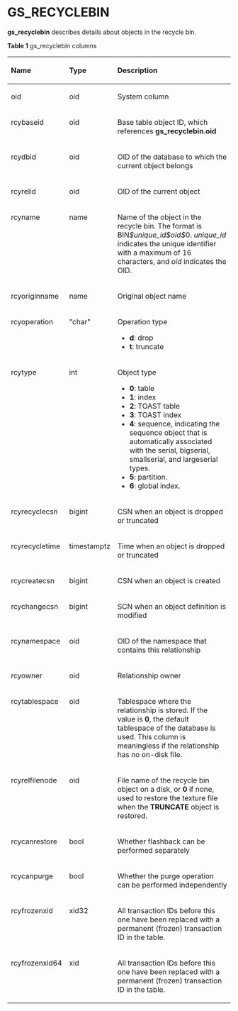 # GS\_RECYCLEBIN<a name="EN-US_TOPIC_0000001151309157"></a>

**gs\_recyclebin**  describes details about objects in the recycle bin.

**Table  1**  gs\_recyclebin columns

<a name="table165293775215"></a>
<table><thead align="left"><tr id="row12247437185219"><th class="cellrowborder" valign="top" width="20.3%" id="mcps1.2.4.1.1"><p id="p12475373526"><a name="p12475373526"></a><a name="p12475373526"></a>Name</p>
</th>
<th class="cellrowborder" valign="top" width="17.8%" id="mcps1.2.4.1.2"><p id="p6247183715525"><a name="p6247183715525"></a><a name="p6247183715525"></a>Type</p>
</th>
<th class="cellrowborder" valign="top" width="61.9%" id="mcps1.2.4.1.3"><p id="p6247113785216"><a name="p6247113785216"></a><a name="p6247113785216"></a>Description</p>
</th>
</tr>
</thead>
<tbody><tr id="row1924713375522"><td class="cellrowborder" valign="top" width="20.3%" headers="mcps1.2.4.1.1 "><p id="p72471237105219"><a name="p72471237105219"></a><a name="p72471237105219"></a>oid</p>
</td>
<td class="cellrowborder" valign="top" width="17.8%" headers="mcps1.2.4.1.2 "><p id="p3247837105214"><a name="p3247837105214"></a><a name="p3247837105214"></a>oid</p>
</td>
<td class="cellrowborder" valign="top" width="61.9%" headers="mcps1.2.4.1.3 "><p id="p11247143711529"><a name="p11247143711529"></a><a name="p11247143711529"></a>System column</p>
</td>
</tr>
<tr id="row172471137155215"><td class="cellrowborder" valign="top" width="20.3%" headers="mcps1.2.4.1.1 "><p id="p9248143785217"><a name="p9248143785217"></a><a name="p9248143785217"></a>rcybaseid</p>
</td>
<td class="cellrowborder" valign="top" width="17.8%" headers="mcps1.2.4.1.2 "><p id="p62481537205220"><a name="p62481537205220"></a><a name="p62481537205220"></a>oid</p>
</td>
<td class="cellrowborder" valign="top" width="61.9%" headers="mcps1.2.4.1.3 "><p id="p8248133710526"><a name="p8248133710526"></a><a name="p8248133710526"></a>Base table object ID, which references <strong id="b822204616559"><a name="b822204616559"></a><a name="b822204616559"></a>gs_recyclebin.oid</strong></p>
</td>
</tr>
<tr id="row20248193725219"><td class="cellrowborder" valign="top" width="20.3%" headers="mcps1.2.4.1.1 "><p id="p32481037145214"><a name="p32481037145214"></a><a name="p32481037145214"></a>rcydbid</p>
</td>
<td class="cellrowborder" valign="top" width="17.8%" headers="mcps1.2.4.1.2 "><p id="p2024810376522"><a name="p2024810376522"></a><a name="p2024810376522"></a>oid</p>
</td>
<td class="cellrowborder" valign="top" width="61.9%" headers="mcps1.2.4.1.3 "><p id="p17248837195214"><a name="p17248837195214"></a><a name="p17248837195214"></a>OID of the database to which the current object belongs</p>
</td>
</tr>
<tr id="row1999202511419"><td class="cellrowborder" valign="top" width="20.3%" headers="mcps1.2.4.1.1 "><p id="p1754716331041"><a name="p1754716331041"></a><a name="p1754716331041"></a>rcyrelid</p>
</td>
<td class="cellrowborder" valign="top" width="17.8%" headers="mcps1.2.4.1.2 "><p id="p15476331845"><a name="p15476331845"></a><a name="p15476331845"></a>oid</p>
</td>
<td class="cellrowborder" valign="top" width="61.9%" headers="mcps1.2.4.1.3 "><p id="p6548143310410"><a name="p6548143310410"></a><a name="p6548143310410"></a>OID of the current object</p>
</td>
</tr>
<tr id="row92481137155216"><td class="cellrowborder" valign="top" width="20.3%" headers="mcps1.2.4.1.1 "><p id="p152481437175210"><a name="p152481437175210"></a><a name="p152481437175210"></a>rcyname</p>
</td>
<td class="cellrowborder" valign="top" width="17.8%" headers="mcps1.2.4.1.2 "><p id="p13248123785218"><a name="p13248123785218"></a><a name="p13248123785218"></a>name</p>
</td>
<td class="cellrowborder" valign="top" width="61.9%" headers="mcps1.2.4.1.3 "><p id="p224843710527"><a name="p224843710527"></a><a name="p224843710527"></a>Name of the object in the recycle bin. The format is BIN<em id="i1874614716567"><a name="i1874614716567"></a><a name="i1874614716567"></a>$unique_id$oid$</em>0. <em id="i471515474167"><a name="i471515474167"></a><a name="i471515474167"></a>unique_id</em> indicates the unique identifier with a maximum of 16 characters, and <em id="i381105714162"><a name="i381105714162"></a><a name="i381105714162"></a>oid</em> indicates the OID.</p>
</td>
</tr>
<tr id="row12248173735215"><td class="cellrowborder" valign="top" width="20.3%" headers="mcps1.2.4.1.1 "><p id="p1424873710529"><a name="p1424873710529"></a><a name="p1424873710529"></a>rcyoriginname</p>
</td>
<td class="cellrowborder" valign="top" width="17.8%" headers="mcps1.2.4.1.2 "><p id="p1524853711521"><a name="p1524853711521"></a><a name="p1524853711521"></a>name</p>
</td>
<td class="cellrowborder" valign="top" width="61.9%" headers="mcps1.2.4.1.3 "><p id="p19248337145218"><a name="p19248337145218"></a><a name="p19248337145218"></a>Original object name</p>
</td>
</tr>
<tr id="row192483377521"><td class="cellrowborder" valign="top" width="20.3%" headers="mcps1.2.4.1.1 "><p id="p162480379527"><a name="p162480379527"></a><a name="p162480379527"></a>rcyoperation</p>
</td>
<td class="cellrowborder" valign="top" width="17.8%" headers="mcps1.2.4.1.2 "><p id="p0248173712522"><a name="p0248173712522"></a><a name="p0248173712522"></a>"char"</p>
</td>
<td class="cellrowborder" valign="top" width="61.9%" headers="mcps1.2.4.1.3 "><p id="p124833719522"><a name="p124833719522"></a><a name="p124833719522"></a>Operation type</p>
<a name="ul9248537185214"></a><a name="ul9248537185214"></a><ul id="ul9248537185214"><li><strong id="b13717195552720"><a name="b13717195552720"></a><a name="b13717195552720"></a>d</strong>: drop</li><li><strong id="b10511728284"><a name="b10511728284"></a><a name="b10511728284"></a>t</strong>: truncate</li></ul>
</td>
</tr>
<tr id="row15249143716526"><td class="cellrowborder" valign="top" width="20.3%" headers="mcps1.2.4.1.1 "><p id="p162491437205212"><a name="p162491437205212"></a><a name="p162491437205212"></a>rcytype</p>
</td>
<td class="cellrowborder" valign="top" width="17.8%" headers="mcps1.2.4.1.2 "><p id="p824923713529"><a name="p824923713529"></a><a name="p824923713529"></a>int</p>
</td>
<td class="cellrowborder" valign="top" width="61.9%" headers="mcps1.2.4.1.3 "><p id="p72496378525"><a name="p72496378525"></a><a name="p72496378525"></a>Object type</p>
<a name="ul182491437115217"></a><a name="ul182491437115217"></a><ul id="ul182491437115217"><li><strong id="b12844104142819"><a name="b12844104142819"></a><a name="b12844104142819"></a>0</strong>: table</li><li><strong id="b12646174511281"><a name="b12646174511281"></a><a name="b12646174511281"></a>1</strong>: index</li><li><strong id="b106873497281"><a name="b106873497281"></a><a name="b106873497281"></a>2</strong>: TOAST table</li><li><strong id="b10101135511286"><a name="b10101135511286"></a><a name="b10101135511286"></a>3</strong>: TOAST index</li><li><strong id="b18935203132919"><a name="b18935203132919"></a><a name="b18935203132919"></a>4</strong>: sequence, indicating the sequence object that is automatically associated with the serial, bigserial, smallserial, and largeserial types.</li><li><strong id="b109903397352"><a name="b109903397352"></a><a name="b109903397352"></a>5</strong>: partition.</li><li><strong id="b9590542123511"><a name="b9590542123511"></a><a name="b9590542123511"></a>6</strong>: global index.</li></ul>
</td>
</tr>
<tr id="row172491037175215"><td class="cellrowborder" valign="top" width="20.3%" headers="mcps1.2.4.1.1 "><p id="p10249123715213"><a name="p10249123715213"></a><a name="p10249123715213"></a>rcyrecyclecsn</p>
</td>
<td class="cellrowborder" valign="top" width="17.8%" headers="mcps1.2.4.1.2 "><p id="p15249163715219"><a name="p15249163715219"></a><a name="p15249163715219"></a>bigint</p>
</td>
<td class="cellrowborder" valign="top" width="61.9%" headers="mcps1.2.4.1.3 "><p id="p1249133714525"><a name="p1249133714525"></a><a name="p1249133714525"></a>CSN when an object is dropped or truncated</p>
</td>
</tr>
<tr id="row202491937195219"><td class="cellrowborder" valign="top" width="20.3%" headers="mcps1.2.4.1.1 "><p id="p1024933775212"><a name="p1024933775212"></a><a name="p1024933775212"></a>rcyrecycletime</p>
</td>
<td class="cellrowborder" valign="top" width="17.8%" headers="mcps1.2.4.1.2 "><p id="p132491137195213"><a name="p132491137195213"></a><a name="p132491137195213"></a>timestamptz</p>
</td>
<td class="cellrowborder" valign="top" width="61.9%" headers="mcps1.2.4.1.3 "><p id="p32491237135212"><a name="p32491237135212"></a><a name="p32491237135212"></a>Time when an object is dropped or truncated</p>
</td>
</tr>
<tr id="row1624915373526"><td class="cellrowborder" valign="top" width="20.3%" headers="mcps1.2.4.1.1 "><p id="p9250737165218"><a name="p9250737165218"></a><a name="p9250737165218"></a>rcycreatecsn</p>
</td>
<td class="cellrowborder" valign="top" width="17.8%" headers="mcps1.2.4.1.2 "><p id="p1025015379526"><a name="p1025015379526"></a><a name="p1025015379526"></a>bigint</p>
</td>
<td class="cellrowborder" valign="top" width="61.9%" headers="mcps1.2.4.1.3 "><p id="p1425043718525"><a name="p1425043718525"></a><a name="p1425043718525"></a>CSN when an object is created</p>
</td>
</tr>
<tr id="row12250237155218"><td class="cellrowborder" valign="top" width="20.3%" headers="mcps1.2.4.1.1 "><p id="p8250337115219"><a name="p8250337115219"></a><a name="p8250337115219"></a>rcychangecsn</p>
</td>
<td class="cellrowborder" valign="top" width="17.8%" headers="mcps1.2.4.1.2 "><p id="p6250337115210"><a name="p6250337115210"></a><a name="p6250337115210"></a>bigint</p>
</td>
<td class="cellrowborder" valign="top" width="61.9%" headers="mcps1.2.4.1.3 "><p id="p1250173719522"><a name="p1250173719522"></a><a name="p1250173719522"></a>SCN when an object definition is modified</p>
</td>
</tr>
<tr id="row1725083755217"><td class="cellrowborder" valign="top" width="20.3%" headers="mcps1.2.4.1.1 "><p id="p172501037105217"><a name="p172501037105217"></a><a name="p172501037105217"></a>rcynamespace</p>
</td>
<td class="cellrowborder" valign="top" width="17.8%" headers="mcps1.2.4.1.2 "><p id="p925093720524"><a name="p925093720524"></a><a name="p925093720524"></a>oid</p>
</td>
<td class="cellrowborder" valign="top" width="61.9%" headers="mcps1.2.4.1.3 "><p id="p725012375525"><a name="p725012375525"></a><a name="p725012375525"></a>OID of the namespace that contains this relationship</p>
</td>
</tr>
<tr id="row1725013755218"><td class="cellrowborder" valign="top" width="20.3%" headers="mcps1.2.4.1.1 "><p id="p5250037155213"><a name="p5250037155213"></a><a name="p5250037155213"></a>rcyowner</p>
</td>
<td class="cellrowborder" valign="top" width="17.8%" headers="mcps1.2.4.1.2 "><p id="p172504373522"><a name="p172504373522"></a><a name="p172504373522"></a>oid</p>
</td>
<td class="cellrowborder" valign="top" width="61.9%" headers="mcps1.2.4.1.3 "><p id="p32507375523"><a name="p32507375523"></a><a name="p32507375523"></a>Relationship owner</p>
</td>
</tr>
<tr id="row525015378522"><td class="cellrowborder" valign="top" width="20.3%" headers="mcps1.2.4.1.1 "><p id="p225013710523"><a name="p225013710523"></a><a name="p225013710523"></a>rcytablespace</p>
</td>
<td class="cellrowborder" valign="top" width="17.8%" headers="mcps1.2.4.1.2 "><p id="p82507377523"><a name="p82507377523"></a><a name="p82507377523"></a>oid</p>
</td>
<td class="cellrowborder" valign="top" width="61.9%" headers="mcps1.2.4.1.3 "><p id="p92501737125218"><a name="p92501737125218"></a><a name="p92501737125218"></a>Tablespace where the relationship is stored. If the value is <strong id="b5714832103315"><a name="b5714832103315"></a><a name="b5714832103315"></a>0</strong>, the default tablespace of the database is used. This column is meaningless if the relationship has no on-disk file.</p>
</td>
</tr>
<tr id="row15250103713521"><td class="cellrowborder" valign="top" width="20.3%" headers="mcps1.2.4.1.1 "><p id="p1525015375521"><a name="p1525015375521"></a><a name="p1525015375521"></a>rcyrelfilenode</p>
</td>
<td class="cellrowborder" valign="top" width="17.8%" headers="mcps1.2.4.1.2 "><p id="p11251737125217"><a name="p11251737125217"></a><a name="p11251737125217"></a>oid</p>
</td>
<td class="cellrowborder" valign="top" width="61.9%" headers="mcps1.2.4.1.3 "><p id="p1525163717524"><a name="p1525163717524"></a><a name="p1525163717524"></a>File name of the recycle bin object on a disk, or <strong id="b1686417444393"><a name="b1686417444393"></a><a name="b1686417444393"></a>0</strong> if none, used to restore the texture file when the <strong id="b265152075818"><a name="b265152075818"></a><a name="b265152075818"></a>TRUNCATE</strong> object is restored.</p>
</td>
</tr>
<tr id="row162519377527"><td class="cellrowborder" valign="top" width="20.3%" headers="mcps1.2.4.1.1 "><p id="p13251203735215"><a name="p13251203735215"></a><a name="p13251203735215"></a>rcycanrestore</p>
</td>
<td class="cellrowborder" valign="top" width="17.8%" headers="mcps1.2.4.1.2 "><p id="p525118377528"><a name="p525118377528"></a><a name="p525118377528"></a>bool</p>
</td>
<td class="cellrowborder" valign="top" width="61.9%" headers="mcps1.2.4.1.3 "><p id="p2025111370521"><a name="p2025111370521"></a><a name="p2025111370521"></a>Whether flashback can be performed separately</p>
</td>
</tr>
<tr id="row625163717521"><td class="cellrowborder" valign="top" width="20.3%" headers="mcps1.2.4.1.1 "><p id="p192511437145219"><a name="p192511437145219"></a><a name="p192511437145219"></a>rcycanpurge</p>
</td>
<td class="cellrowborder" valign="top" width="17.8%" headers="mcps1.2.4.1.2 "><p id="p1251103711523"><a name="p1251103711523"></a><a name="p1251103711523"></a>bool</p>
</td>
<td class="cellrowborder" valign="top" width="61.9%" headers="mcps1.2.4.1.3 "><p id="p5251937135212"><a name="p5251937135212"></a><a name="p5251937135212"></a>Whether the purge operation can be performed independently</p>
</td>
</tr>
<tr id="row202511537125215"><td class="cellrowborder" valign="top" width="20.3%" headers="mcps1.2.4.1.1 "><p id="p425113714529"><a name="p425113714529"></a><a name="p425113714529"></a>rcyfrozenxid</p>
</td>
<td class="cellrowborder" valign="top" width="17.8%" headers="mcps1.2.4.1.2 "><p id="p925113735219"><a name="p925113735219"></a><a name="p925113735219"></a>xid32</p>
</td>
<td class="cellrowborder" valign="top" width="61.9%" headers="mcps1.2.4.1.3 "><p id="p42511237175211"><a name="p42511237175211"></a><a name="p42511237175211"></a>All transaction IDs before this one have been replaced with a permanent (frozen) transaction ID in the table.</p>
</td>
</tr>
<tr id="row11251937175218"><td class="cellrowborder" valign="top" width="20.3%" headers="mcps1.2.4.1.1 "><p id="p3251163755213"><a name="p3251163755213"></a><a name="p3251163755213"></a>rcyfrozenxid64</p>
</td>
<td class="cellrowborder" valign="top" width="17.8%" headers="mcps1.2.4.1.2 "><p id="p132519372521"><a name="p132519372521"></a><a name="p132519372521"></a>xid</p>
</td>
<td class="cellrowborder" valign="top" width="61.9%" headers="mcps1.2.4.1.3 "><p id="p5251103710528"><a name="p5251103710528"></a><a name="p5251103710528"></a>All transaction IDs before this one have been replaced with a permanent (frozen) transaction ID in the table.</p>
</td>
</tr>
</tbody>
</table>


